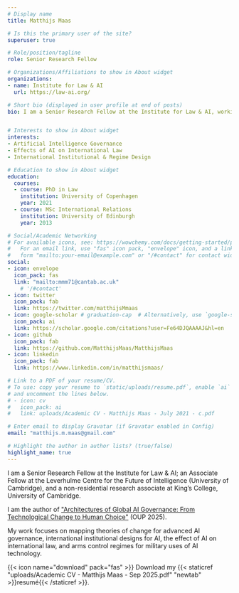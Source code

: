 ```yaml
---
# Display name
title: Matthijs Maas

# Is this the primary user of the site?
superuser: true

# Role/position/tagline
role: Senior Research Fellow

# Organizations/Affiliations to show in About widget
organizations:
- name: Institute for Law & AI 
  url: https://law-ai.org/

# Short bio (displayed in user profile at end of posts)
bio: I am a Senior Research Fellow at the Institute for Law & AI, working on adaptive global governance approaches for AI.  


# Interests to show in About widget
interests:
- Artificial Intelligence Governance
- Effects of AI on International Law
- International Institutional & Regime Design

# Education to show in About widget
education:
  courses:
  - course: PhD in Law 
    institution: University of Copenhagen
    year: 2021
  - course: MSc International Relations
    institution: University of Edinburgh
    year: 2013

# Social/Academic Networking
# For available icons, see: https://wowchemy.com/docs/getting-started/page-builder/#icons
#   For an email link, use "fas" icon pack, "envelope" icon, and a link in the
#   form "mailto:your-email@example.com" or "/#contact" for contact widget.
social:
- icon: envelope
  icon_pack: fas
  link: "mailto:mmm71@cantab.ac.uk"
    # '/#contact'
- icon: twitter
  icon_pack: fab
  link: https://twitter.com/matthijsMmaas
- icon: google-scholar # graduation-cap  # Alternatively, use `google-scholar` icon from `ai` icon pack
  icon_pack: ai
  link: https://scholar.google.com/citations?user=Fe64DJQAAAAJ&hl=en
- icon: github
  icon_pack: fab
  link: https://github.com/MatthijsMaas/MatthijsMaas
- icon: linkedin
  icon_pack: fab
  link: https://www.linkedin.com/in/matthijsmaas/

# Link to a PDF of your resume/CV.
# To use: copy your resume to `static/uploads/resume.pdf`, enable `ai` icons in `params.toml`, 
# and uncomment the lines below.
# - icon: cv
#   icon_pack: ai
#   link: uploads/Academic CV - Matthijs Maas - July 2021 - c.pdf

# Enter email to display Gravatar (if Gravatar enabled in Config)
email: "matthijs.m.maas@gmail.com"

# Highlight the author in author lists? (true/false)
highlight_name: true
---
```


I am a Senior Research Fellow at the Institute for Law & AI; an Associate Fellow at the Leverhulme Centre for the Future of Intelligence (University of Cambridge), and a non-residential research associate at King’s College, University of Cambridge.

I am the author of ["Architectures of Global AI Governance: From Technological Change to Human Choice"](https://global.oup.com/academic/product/architectures-of-global-ai-governance-9780198877837?cc=dk&lang=en&) (OUP 2025).

My work focuses on mapping theories of change for advanced AI governance, international institutional designs for AI, the effect of AI on international law, and arms control regimes for military uses of AI technology.  


{{< icon name="download" pack="fas" >}} Download my {{< staticref "uploads/Academic CV - Matthijs Maas - Sep 2025.pdf" "newtab" >}}resumé{{< /staticref >}}.
